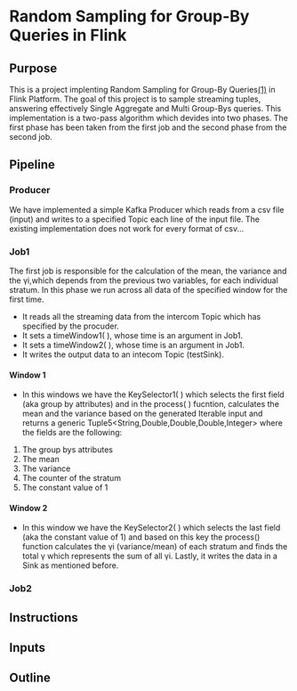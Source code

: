 # Random Sampling for Group-By Queries in Flink
 
## Purpose
This is a project implenting Random Sampling for Group-By Queries[(1)](https://arxiv.org/pdf/1909.02629.pdf) in Flink Platform.
The goal of this project is to sample streaming tuples, answering effectively Single Aggregate and Multi Group-Bys queries.
This implementation is a two-pass algorithm which devides into two phases. The first phase has been taken from the first job and the second phase from the second job.


## Pipeline

### Producer
We have implemented a simple Kafka Producer which reads from a csv file (input) and writes to a specified Topic each line of the input file.
The existing implementation does not work for every format of csv...
### Job1
The first job is responsible for the calculation of the mean, the variance and the γi,which depends from the previous two variables, for each individual stratum.
In this phase we run across all data of the specified window for the first time.
* It reads all the streaming data from the intercom Topic which has specified by the procuder.
* It sets a timeWindow1( ), whose time is an argument in Job1. 
* It sets a timeWindow2( ), whose time is an argument in Job1. 
* It writes the output data to an intecom Topic (testSink).
#### Window 1
* In this windows we have the KeySelector1( ) which selects the first field (aka group by attributes) and in the process( ) fucntion, calculates the mean and 
the variance based on the generated Iterable 
input and returns a generic Tuple5<String,Double,Double,Double,Integer> 
where the fields are the following:
1. The group bys attributes 
2. The mean
3. The variance
4. The counter of the stratum 
5. The constant value of 1
#### Window 2
* In this window we have the KeySelector2( ) which selects the last field (aka the constant value of 1) and based on this key the process() function
calculates the γi (variance/mean) of each stratum and finds the total γ which represents the sum of all γi. Lastly, it writes the data in a Sink as mentioned before.
### Job2

## Instructions 
## Inputs

## Outline

